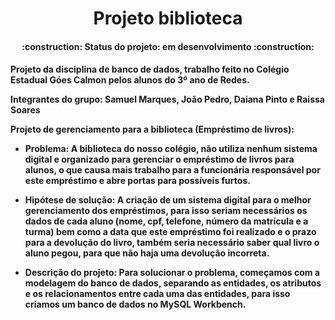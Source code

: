 <h1 align=center>Projeto biblioteca
<h4 align=center>:construction: Status do projeto: em desenvolvimento :construction:<h4>

Projeto da disciplina de banco de dados, trabalho feito no Colégio Estadual Góes Calmon pelos alunos do 3º ano de Redes.

Integrantes do grupo: Samuel Marques, João Pedro, Daiana Pinto e Raissa Soares

Projeto de gerenciamento para a biblioteca (Empréstimo de livros): 

- Problema: A biblioteca do nosso colégio, não utiliza nenhum sistema digital e organizado para gerenciar o empréstimo de livros para alunos, o que causa mais trabalho para a funcionária responsável por este empréstimo e abre portas para possíveis furtos.

- Hipótese de solução: A criação de um sistema digital para o melhor gerenciamento dos empréstimos, para isso seriam necessários os dados de cada aluno (nome, cpf, telefone, número da matrícula e a turma) bem como a data que este empréstimo foi realizado e o prazo para a devolução do livro, também seria necessário saber qual livro o aluno pegou, para que não haja uma devolução incorreta.

- Descrição do projeto: Para solucionar o problema, começamos com a modelagem do banco de dados, separando as entidades, os atributos e os relacionamentos entre cada  uma das entidades, para isso criamos um banco de dados no MySQL Workbench.
